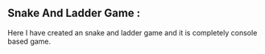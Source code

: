 
## Snake And Ladder Game :
Here I have created an snake and ladder game and it is completely console based game.
